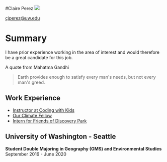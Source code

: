#Claire Perez
<img src = "https://media-exp1.licdn.com/dms/image/C5603AQHrW3u8RJ74PQ/profile-displayphoto-shrink_200_200/0?e=1591228800&v=beta&t=FID4oHq9yP7qG_S1Pep56LTn4adz-WhMHofIJqClSms">

cjperez@uw.edu

# Summary
I have prior experience working in the area of interest and would therefore be a great candidate for this job.

A quote from Mahatma Gandhi
<blockquote cite = "https://www.goodreads.com/quotes/tag/environment">
Earth provides enough to satisfy every man's needs, but not every man's greed.
</blockquote>

## Work Experience
- <a href = " https://www.codingwithkids.com">Instructor at Coding with Kids </a>
- <a href = "https://www.ourclimate.us/">Our Climate Fellow</a>
- <a href = "https://www.fodp.org"> Intern for Friends of Discovery Park </a>

## University of Washington - Seattle

**Student Double Majoring in Geography (GMS) and Environmental Studies**
September 2016 - June 2020
